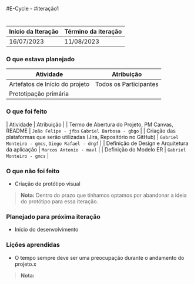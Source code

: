 #E-Cycle - #iteração1

# 

Início da Iteração | Término da iteração
------------ | -------------
16/07/2023 | 11/08/2023


### O que estava planejado
| Atividade | Atribuição |
| --- | --- |
| Artefatos de Início do projeto | Todos os Participantes |
| Prototipação primária |  |

### O que foi feito
| Atividade | Atribuição |
| Termo de Abertura do Projeto, PM Canvas, README | `João Felipe - jfbs` `Gabriel Barbosa - gbgo` |
| Criação das plataformas que serão utilizadas (Jira, Repositório no GitHub) | `Gabriel Monteiro - gmcs`, `Diego Rafael - drgf` |
| Definição de Design e Arquitetura da aplicação | `Marcos Antonio - mavl` |
| Definição do Modelo ER | `Gabriel Monteiro - gmcs` |

### O que não foi feito
* Criação de protótipo visual
> **Nota:** Dentro do prazo que tínhamos optamos por abandonar a ideia do protótipo para essa iteração.

### Planejado para próxima iteração
* Início do desenvolvimento
 

### Lições aprendidas
* O tempo sempre deve ser uma preocupação durante o andamento do projeto.x	
> **Nota:** 
